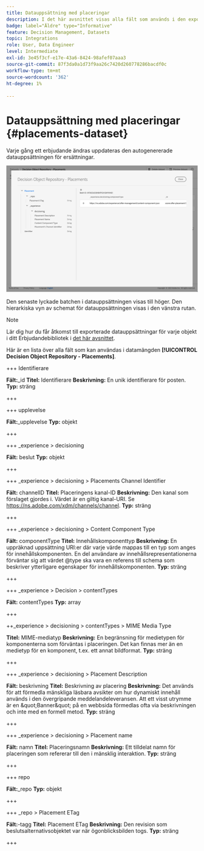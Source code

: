 ```yaml
---
title: Datauppsättning med placeringar
description: I det här avsnittet visas alla fält som används i den exporterade datauppsättningen för placeringar
badge: label="Äldre" type="Informative"
feature: Decision Management, Datasets
topic: Integrations
role: User, Data Engineer
level: Intermediate
exl-id: 3e45f3cf-e17e-43a6-8424-98afef07aaa3
source-git-commit: 87f3da0a1d73f9aa26c7420d260778286bacdf0c
workflow-type: tm+mt
source-wordcount: '362'
ht-degree: 1%

---
```


# Datauppsättning med placeringar {#placements-dataset}

Varje gång ett erbjudande ändras uppdateras den autogenererade datauppsättningen för ersättningar.

![](../assets/dataset-placements.png)

Den senaste lyckade batchen i datauppsättningen visas till höger. Den hierarkiska vyn av schemat för datauppsättningen visas i den vänstra rutan.

>[!NOTE]
>
>Lär dig hur du får åtkomst till exporterade datauppsättningar för varje objekt i ditt Erbjudandebibliotek i [det här avsnittet](../export-catalog/access-dataset.md).

Här är en lista över alla fält som kan användas i datamängden **[!UICONTROL Decision Object Repository - Placements]**.

<!--A placement describes a location or place in a personalized message. It is used to set technical constraints for content that the personalization decision supplies. The placement also represents a request to produce certain types of metrics when an experience event is produced where this placement is involved. For instance, the placement facilitates a personalized clickable image inside an email shown to an end-user. The placement may for instance request from the assembled experience that the click on its image gets reported in an experience event with a metric https://ns.adobe.com/xdm/data/metrics/web/linkclicks and a reference to this placement.-->

+++ Identifierare

**Fält:**_id
**Titel:** Identifierare
**Beskrivning:** En unik identifierare för posten.
**Typ:** sträng

+++

+++ upplevelse

**Fält:**_upplevelse
**Typ:** objekt

+++

+++ _experience > decisioning

**Fält:** beslut
**Typ:** objekt

+++

+++ _experience > decisioning > Placements Channel Identifier

**Fält:** channelID
**Titel:** Placeringens kanal-ID
**Beskrivning:** Den kanal som förslaget gjordes i. Värdet är en giltig kanal-URI. Se https://ns.adobe.com/xdm/channels/channel.
**Typ:** sträng

+++

+++ _experience > decisioning > Content Component Type

**Fält:** componentType
**Titel:** Innehållskomponenttyp
**Beskrivning:** En uppräknad uppsättning URI:er där varje värde mappas till en typ som anges för innehållskomponenten. En del användare av innehållsrepresentationerna förväntar sig att värdet @type ska vara en referens till schema som beskriver ytterligare egenskaper för innehållskomponenten.
**Typ:** sträng

+++

+++ _experience > Decision > contentTypes

**Fält:** contentTypes
**Typ:** array

+++

++_experience > decisioning > contentTypes > MIME Media Type

**Titel:** MIME-mediatyp
**Beskrivning:** En begränsning för medietypen för komponenterna som förväntas i placeringen. Det kan finnas mer än en medietyp för en komponent, t.ex. ett annat bildformat.
**Typ:** sträng

+++

+++ _experience > decisioning > Placement Description

**Fält:** beskrivning
**Titel:** Beskrivning av placering
**Beskrivning:** Det används för att förmedla mänskliga läsbara avsikter om hur dynamiskt innehåll används i den övergripande meddelandeleveransen. Att ett visst utrymme är en \&quot;Banner\&quot; på en webbsida förmedlas ofta via beskrivningen och inte med en formell metod.
**Typ:** sträng

+++

+++ _experience > decisioning > Placement name

**Fält:** namn
**Titel:** Placeringsnamn
**Beskrivning:** Ett tilldelat namn för placeringen som refererar till den i mänsklig interaktion.
**Typ:** sträng

+++

+++ repo

**Fält:**_repo
**Typ:** objekt

+++

+++ _repo > Placement ETag

**Fält:**-tagg
**Titel:** Placement ETag
**Beskrivning:** Den revision som beslutsalternativsobjektet var när ögonblicksbilden togs.
**Typ:** sträng

+++
